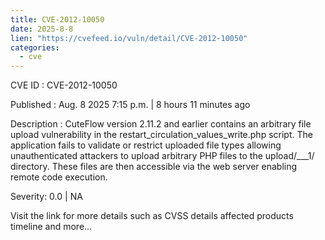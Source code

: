 ```yaml
--- 
title: CVE-2012-10050
date: 2025-8-8
lien: "https://cvefeed.io/vuln/detail/CVE-2012-10050"
categories:
  - cve
---
```


CVE ID : CVE-2012-10050

Published :  Aug. 8
2025
7:15 p.m. | 8 hours
11 minutes ago

Description : CuteFlow version 2.11.2 and earlier contains an arbitrary file upload vulnerability in the restart_circulation_values_write.php script. The application fails to validate or restrict uploaded file types
allowing unauthenticated attackers to upload arbitrary PHP files to the upload/___1/ directory. These files are then accessible via the web server
enabling remote code execution.

Severity: 0.0 | NA

Visit the link for more details
such as CVSS details
affected products
timeline
and more...
